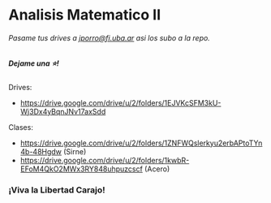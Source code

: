 # Analisis Matematico II
###### Pasame tus drives a jporro@fi.uba.ar asi los subo a la repo.
##### Dejame una ⭐!

Drives:
* https://drive.google.com/drive/u/2/folders/1EJVKcSFM3kU-Wj3Dx4yBqnJNv17axSdd

Clases:
* https://drive.google.com/drive/u/2/folders/1ZNFWQslerkyu2erbAPtoTYn4b-48Hgdw (Sirne)
* https://drive.google.com/drive/u/2/folders/1kwbR-EFoM4QkO2MWx3RY848uhpuzcscf (Acero)

### ¡Viva la Libertad Carajo!
